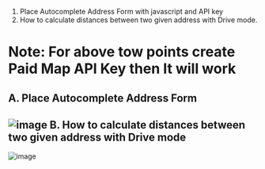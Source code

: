 1.  Place Autocomplete Address Form with javascript and API key
2.  How to calculate distances between two given address with Drive mode.

Note: For above tow points create Paid Map API Key then It will work
========================================================================

A.  Place Autocomplete Address Form 
-------------------------------------------
![image](https://user-images.githubusercontent.com/58267203/188616505-9b37419e-64d5-4caa-97fe-c19af771325b.png)
B. How to calculate distances between two given address with Drive mode
------------------------------------------------------------------------------
![image](https://user-images.githubusercontent.com/58267203/188616828-4792ecea-d967-440c-a124-fd89089eff69.png)

